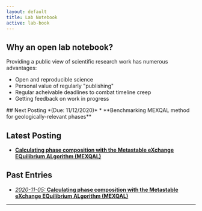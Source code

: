 ```yaml
---
layout: default
title: Lab Notebook
active: lab-book
---
```


## Why an open lab notebook?
Providing a public view of scientific research work has numerous advantages:
* Open and reproducible science
* Personal value of regularly "publishing"
* Regular acheivable deadlines to combat timeline creep
* Getting feedback on work in progress

<div class="box" markdown="1">
## Next Posting *(Due: 11/12/2020)*
* **Benchmarking MEXQAL method for geologically-relevant phases**

## Latest Posting
* [**Calculating phase composition with the Metastable eXchange EQuilibrium ALgorithm (MEXQAL)**](lab-book/2020-11-05-MEXQAL.html)

</div>

## Past Entries
* [*2020-11-05:* **Calculating phase composition with the Metastable eXchange EQuilibrium ALgorithm (MEXQAL)**](lab-book/2020-11-05-MEXQAL.html)



---
